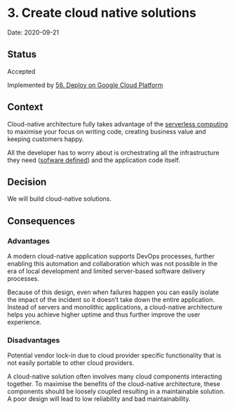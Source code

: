 # 3. Create cloud native solutions

Date: 2020-09-21

## Status

Accepted

Implemented by [56. Deploy on Google Cloud Platform](0056-deploy-on-google-cloud-platform.md)

## Context

Cloud-native architecture fully takes advantage of the [serverless computing](0002-use-serverless-infra-components.md) to maximise your focus on writing code, creating business value and keeping customers happy.

All the developer has to worry about is orchestrating all the infrastructure they need ([sofware defined](0004-create-software-defined-everything.md)) and the application code itself.

## Decision

We will build cloud-native solutions.

## Consequences

### Advantages

A modern cloud-native application supports DevOps processes, further enabling this automation and collaboration which was not possible in the era of local development and limited server-based software delivery processes.

Because of this design, even when failures happen you can easily isolate the impact of the incident so it doesn’t take down the entire application. Instead of servers and monolithic applications, a cloud-native architecture helps you achieve higher uptime and thus further improve the user experience.

### Disadvantages

Potential vendor lock-in due to cloud provider specific functionality that is not easily portable to other cloud providers.

A cloud-native solution often involves many cloud components interacting together. To maximise the benefits of the cloud-native architecture, these components should be loosely coupled resulting in a maintainable solution. A poor design will lead to low reliability and bad maintainability.

